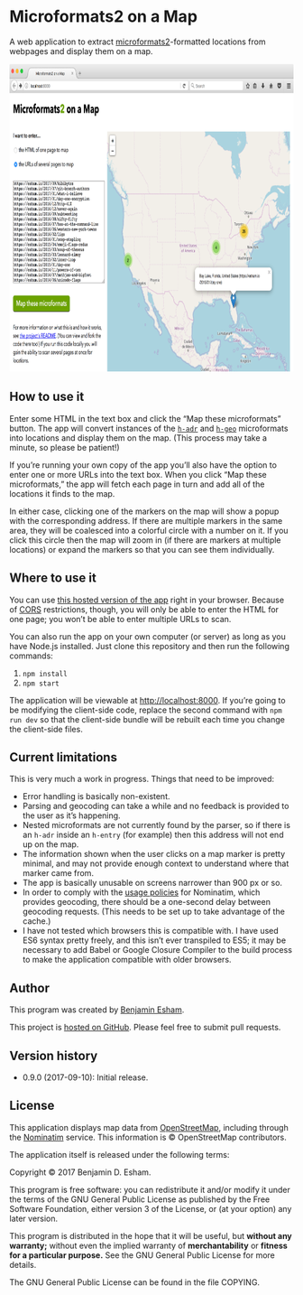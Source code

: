 # Microformats2 on a Map

A web application to extract [microformats2]-formatted locations from webpages and display them on a map.

[microformats2]: http://microformats.org

<img src="https://github.com/bdesham/microformats2-on-a-map/raw/master/screenshot.png" alt="Screenshot of the application" width="836" height="545" />

## How to use it

Enter some HTML in the text box and click the “Map these microformats” button. The app will convert instances of the [`h-adr`][adr] and [`h-geo`][geo] microformats into locations and display them on the map. (This process may take a minute, so please be patient!)

[adr]: http://microformats.org/wiki/h-adr
[geo]: http://microformats.org/wiki/h-geo

If you’re running your own copy of the app you’ll also have the option to enter one or more URLs into the text box. When you click “Map these microformats,” the app will fetch each page in turn and add all of the locations it finds to the map.

In either case, clicking one of the markers on the map will show a popup with the corresponding address. If there are multiple markers in the same area, they will be coalesced into a colorful circle with a number on it. If you click this circle then the map will zoom in (if there are markers at multiple locations) or expand the markers so that you can see them individually.

## Where to use it

You can use [this hosted version of the app][app] right in your browser. Because of [CORS] restrictions, though, you will only be able to enter the HTML for one page; you won’t be able to enter multiple URLs to scan.

[app]: https://esham.io/projects/microformats2-on-a-map
[CORS]: https://en.wikipedia.org/wiki/Cross-origin_resource_sharing

You can also run the app on your own computer (or server) as long as you have Node.js installed. Just clone this repository and then run the following commands:

1. `npm install`
2. `npm start`

The application will be viewable at [http://localhost:8000](http://localhost:8000). If you’re going to be modifying the client-side code, replace the second command with `npm run dev` so that the client-side bundle will be rebuilt each time you change the client-side files.

## Current limitations

This is very much a work in progress. Things that need to be improved:

- Error handling is basically non-existent.
- Parsing and geocoding can take a while and no feedback is provided to the user as it’s happening.
- Nested microformats are not currently found by the parser, so if there is an `h-adr` inside an `h-entry` (for example) then this address will not end up on the map.
- The information shown when the user clicks on a map marker is pretty minimal, and may not provide enough context to understand where that marker came from.
- The app is basically unusable on screens narrower than 900&nbsp;px or so.
- In order to comply with the [usage policies][policies] for Nominatim, which provides geocoding, there should be a one-second delay between geocoding requests. (This needs to be set up to take advantage of the cache.)
- I have not tested which browsers this is compatible with. I have used ES6 syntax pretty freely, and this isn’t ever transpiled to ES5; it may be necessary to add Babel or Google Closure Compiler to the build process to make the application compatible with older browsers.

[policies]: https://operations.osmfoundation.org/policies/nominatim/

## Author

This program was created by [Benjamin Esham](https://esham.io).

This project is [hosted on GitHub](https://github.com/bdesham/microformats2-on-a-map). Please feel free to submit pull requests.

## Version history

* 0.9.0 (2017-09-10): Initial release.

## License

This application displays map data from [OpenStreetMap], including through the [Nominatim] service. This information is © OpenStreetMap contributors.

[OpenStreetMap]: http://openstreetmap.org/
[Nominatim]: https://wiki.openstreetmap.org/wiki/Nominatim

The application itself is released under the following terms:

Copyright © 2017 Benjamin D. Esham.

This program is free software: you can redistribute it and/or modify it under the terms of the GNU General Public License as published by the Free Software Foundation, either version 3 of the License, or (at your option) any later version.

This program is distributed in the hope that it will be useful, but **without any warranty;** without even the implied warranty of **merchantability** or **fitness for a particular purpose.** See the GNU General Public License for more details.

The GNU General Public License can be found in the file COPYING.

